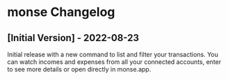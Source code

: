# monse Changelog

## [Initial Version] - 2022-08-23

Initial release with a new command to list and filter your transactions. You can watch incomes and expenses from all your connected accounts, enter to see more details or open directly in monse.app. 
